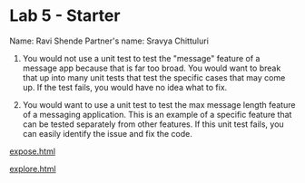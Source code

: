 # Lab 5 - Starter

Name: Ravi Shende
Partner's name: Sravya Chittuluri

1. You would not use a unit test to test the "message" feature of a message app because that is far too broad. You would want to break that up into many unit tests that test the specific cases that may come up. If the test fails, you would have no idea what to fix.

2. You would want to use a unit test to test the max message length feature of a messaging application. This is an example of a specific feature that can be tested separately from other features. If this unit test fails, you can easily identify the issue and fix the code.

[expose.html](expose.html)

[explore.html](explore.html)
